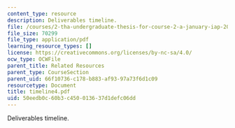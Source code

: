 ```yaml
---
content_type: resource
description: Deliverables timeline.
file: /courses/2-tha-undergraduate-thesis-for-course-2-a-january-iap-2007/50eedb0c60b3c450013637d1defc06dd_timeline4.pdf
file_size: 70299
file_type: application/pdf
learning_resource_types: []
license: https://creativecommons.org/licenses/by-nc-sa/4.0/
ocw_type: OCWFile
parent_title: Related Resources
parent_type: CourseSection
parent_uid: 66f10736-c178-b883-af93-97a73f6d1c09
resourcetype: Document
title: timeline4.pdf
uid: 50eedb0c-60b3-c450-0136-37d1defc06dd
---
```

Deliverables timeline.